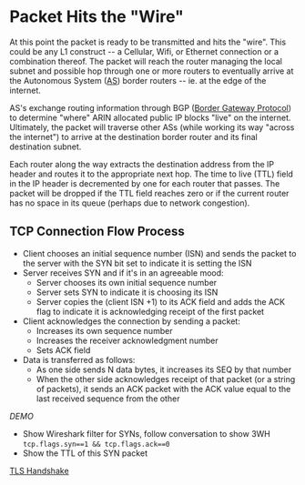# Packet Hits the "Wire"

At this point the packet is ready to be transmitted and hits the "wire". This could be any L1 construct -- a Cellular, Wifi, or Ethernet connection or a combination thereof. The packet will reach the router managing the local subnet and possible hop through one or more routers to eventually arrive at the Autonomous System ([AS](https://en.wikipedia.org/wiki/Autonomous_system_(Internet))) border routers -- ie. at the edge of the internet. 

AS's exchange routing information through BGP ([Border Gateway Protocol](https://en.wikipedia.org/wiki/Border_Gateway_Protocol)) to determine "where" ARIN allocated public IP blocks "live" on the internet. Ultimately, the packet will traverse other ASs (while working its way "across the internet") to arrive at the destination border router and its final destination subnet.

Each router along the way extracts the destination address from the IP header and routes it to the appropriate next hop. The time to live (TTL) field in the IP header is decremented by one for each router that passes. The packet will be dropped if the TTL field reaches zero or if the current router has no space in its queue (perhaps due to network congestion).

## TCP Connection Flow Process

* Client chooses an initial sequence number (ISN) and sends the packet to the server with the SYN bit set to indicate it is setting the ISN
* Server receives SYN and if it's in an agreeable mood:
  * Server chooses its own initial sequence number
  * Server sets SYN to indicate it is choosing its ISN
  * Server copies the (client ISN +1) to its ACK field and adds the ACK flag to indicate it is acknowledging receipt of the first packet
* Client acknowledges the connection by sending a packet:
  * Increases its own sequence number
  * Increases the receiver acknowledgment number
  * Sets ACK field
* Data is transferred as follows:
  * As one side sends N data bytes, it increases its SEQ by that number
  * When the other side acknowledges receipt of that packet (or a string of packets), it sends an ACK packet with the ACK value equal to the last received sequence from the other

_DEMO_
* Show Wireshark filter for SYNs, follow conversation to show 3WH
``tcp.flags.syn==1 && tcp.flags.ack==0``
* Show the TTL of this SYN packet

[TLS Handshake](./8-TLShandshake.md)
